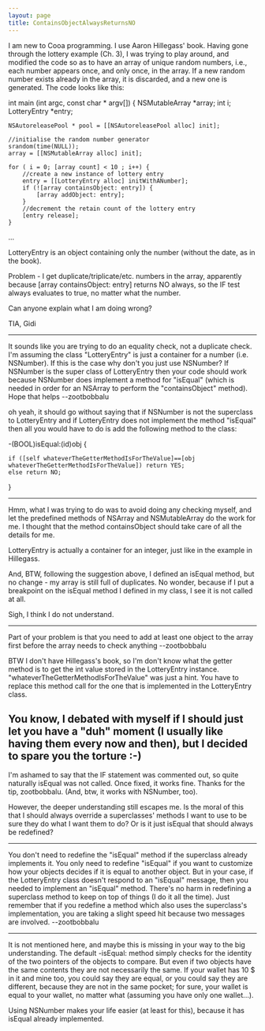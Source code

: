 ```yaml
---
layout: page
title: ContainsObjectAlwaysReturnsNO
---
```


I am new to Cooa programming. I use Aaron Hillegass' book. Having gone through the lottery example (Ch. 3), I was trying to play around, and modified the code so as to have an array of unique random numbers, i.e., each number appears once, and only once, in the array. If a new random number exists already in the array, it is discarded, and a new one is generated. The code looks like this:

    
int main (int argc, const char * argv[])
{
    NSMutableArray *array;
    int i;
    LotteryEntry *entry;
    
    NSAutoreleasePool * pool = [[NSAutoreleasePool alloc] init];
    
    //initialise the random number generator
    srandom(time(NULL));
    array = [[NSMutableArray alloc] init];
    
    for ( i = 0; [array count] < 10 ; i++) {
        //create a new instance of lottery entry
        entry = [[LotteryEntry alloc] initWithANumber];
        if (![array containsObject: entry]) { 
            [array addObject: entry];
        }
        //decrement the retain count of the lottery entry
        [entry release];
    }
...


LotteryEntry is an object containing only the number (without the date, as in the book).

Problem - I get duplicate/triplicate/etc. numbers in the array, apparently because [array containsObject: entry] returns NO always, so the IF test always evaluates to true, no matter what the number.

Can anyone explain what I am doing wrong?

TIA, Gidi

----

It sounds like you are trying to do an equality check, not a duplicate check. I'm assuming the class "LotteryEntry" is just a container for a number (i.e. NSNumber). If this is the case why don't you just use NSNumber? If NSNumber is the super class of LotteryEntry then your code should work because NSNumber does implement a method for "isEqual" (which is needed in order for an NSArray to perform the "containsObject" method). Hope that helps --zootbobbalu

oh yeah, it should go without saying that if NSNumber is not the superclass to LotteryEntry and if LotteryEntry does not implement the method "isEqual" then all you would have to do is add the following method to the class:

    
-(BOOL)isEqual:(id)obj {

    if ([self whateverTheGetterMethodIsForTheValue]==[obj whateverTheGetterMethodIsForTheValue]) return YES;
    else return NO;

}


----
Hmm, what I was trying to do was to avoid doing any checking myself, and let the predefined methods of NSArray and NSMutableArray do the work for me. I thought that the method containsObject should take care of all the details for me.

LotteryEntry is actually a container for an integer, just like in the example in Hillegass.

And, BTW, following the suggestion above, I defined an isEqual method, but no change - my array is still full of duplicates. No wonder, because if I put a breakpoint on the isEqual method I defined in my class, I see it is not called at all.

Sigh, I think I do not understand.

----

Part of your problem is that you need to add at least one object to the array first before the array needs to check anything --zootbobbalu 

BTW I don't have Hillegass's book, so I'm don't know what the getter method is to get the int value stored in the LotteryEntry instance. "whateverTheGetterMethodIsForTheValue" was just a hint. You have to replace this method call for the one that is implemented in the LotteryEntry class.

You know, I debated with myself if I should just let you have a "duh" moment (I usually like having them every now and then), but I decided to spare you the torture :-)
----
I'm ashamed to say that the IF statement was commented out, so quite naturally isEqual was not called. Once fixed, it works fine. Thanks for the tip, zootbobbalu. (And, btw, it works with NSNumber, too).

However, the deeper understanding still escapes me. Is the moral of this that I should always override a superclasses' methods I want to use to be sure they do what I want them to do? Or is it just isEqual that should always be redefined?

----

You don't need to redefine the "isEqual" method if the superclass already implements it. You only need to redefine "isEqual" if you want to customize how your objects decides if it is equal to another object. But in your case, if the LotteryEntry class doesn't respond to an "isEqual" message, then you needed to implement an "isEqual" method. There's no harm in redefining a superclass method to keep on top of things (I do it all the time). Just remember that if you redefine a method which also uses the superclass's implementation, you are taking a slight speed hit because two messages are involved. --zootbobbalu

----

It is not mentioned here, and maybe this is missing in your way to the big understanding. The default -isEqual: method simply checks for the identity of the two pointers of the objects to compare. But even if two objects have the same contents they are not necessarily the same. If your wallet has 10 $ in it and mine too, you could say they are equal, or you could say they are different, because they are not in the same pocket; for sure, your wallet is equal to your wallet, no matter what (assuming you have only one wallet...).

Using NSNumber makes your life easier (at least for this), because it has isEqual already implemented.

